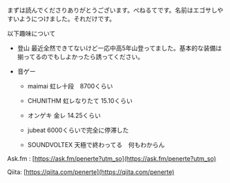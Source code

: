 まずは読んでくださりありがとうございます。ぺねるてです。名前はエゴサしやすいようにつけました。それだけです。


以下趣味について

- 登山 最近全然できてないけど一応中高5年山登ってました。基本的な装備は揃ってるのでもしよかったら誘ってください。

- 音ゲー

	- maimai 虹レ十段　8700くらい

	- CHUNITHM 虹レなりたて 15.10くらい

	- オンゲキ 金レ 14.25くらい

	- jubeat 6000くらいで完全に停滞した

	- SOUNDVOLTEX 天極で終わってる　何もわからん

Ask.fm : [https://ask.fm/penerte?utm_so](https://ask.fm/penerte?utm_so)

Qiita: [https://qiita.com/penerte](https://qiita.com/penerte)